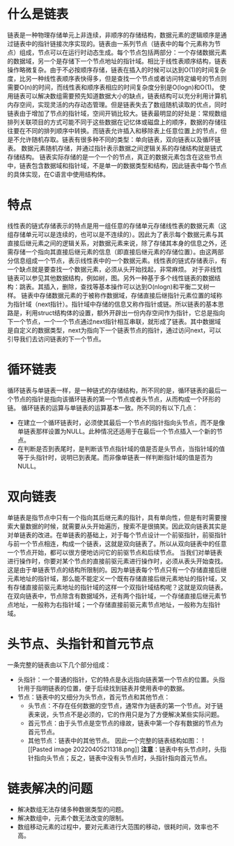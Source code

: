 # 什么是链表
链表是一种物理存储单元上非连续，非顺序的存储结构，数据元素的逻辑顺序是通过链表中的指针链接次序实现的。链表由一系列节点（链表中的每个元素称为节点）组成，节点可以在运行时动态生成。每个节点包括两部分：一个存储数据元素的数据域，另一个是存储下一个节点地址的指针域。相比于线性表顺序结构，链表操作略微复杂。由于不必按顺序存储，链表在插入的时候可以达到O(1)的时间复杂度，比另一种线性表顺序表快得多，但是查找一个节点或者访问特定编号的节点则需要O(n)的时间，而线性表和顺序表相应的时间复杂度分别是O(logn)和O(1)。
使用链表可以解决数组需要预先知道数据大小的缺点，链表结构可以充分利用计算机内存空间，实现灵活的内存动态管理。但是链表失去了数组随机读取的优点，同时链表由于增加了节点的指针域，空间开销比较大。链表最明显的好处是：常规数组排列关联项目的方式可能不同于这些数据在记忆体或磁盘上的顺序，数据的存储往往要在不同的排列顺序中转换。而链表允许插入和移除表上任意位置上的节点，但是不允许随机存取。链表有很多种不同的类型：单向链表，双向链表以及循环链表。
数据元素随机存储，并通过指针表示数据之间逻辑关系的存储结构就是链式存储结构。
链表实际存储的是一个一个的节点，真正的数据元素包含在这些节点中，链表包含数据域和指针域，不是单一的数据类型和结构，因此链表中每个节点的具体实现，在C语言中使用结构体。
# 特点
线性表的链式存储表示的特点是用一组任意的存储单元存储线性表的数据元素（这组存储单元可以是连续的，也可以是不连续的）。因此为了表示每个数据元素与其直接后继元素之间的逻辑关系，对数据元素来说，除了存储其本身的信息之外，还需存储一个指向其直接后继元素的信息（即直接后继元素的存储位置）。由这两部分信息组成一个节点，表示线性表中的一个数据元素。线性表的链式存储表示，有一个缺点就是要查找一个数据元素，必须从头开始找起，非常麻烦。
对于非线性链表可以参见其他数据结构，例如树，图。另外一种基于多个线性链表的数据结构：跳表。其插入，删除，查找等基本操作可以达到O(nlogn)和平衡二叉树一样。
链表中存储数据元素的于被称作数据域，存储直接后继指针元素位置的域称为指针域（next指针）。指针域中存储的信息又称作指针或链。所以链表的基本思路是，利用struct结构体的设置，额外开辟出一份内存空间作为指针，它总是指向下一个节点，一个一个节点通过next指针相互串联，就形成了链表。其中数据域是自定义的数据类型，next为指向下一个链表节点的指针，通过访问next，可以引导我们去访问链表的下一个节点。
# 循环链表
循环链表与单链表一样，是一种链式的存储结构，所不同的是，循环链表的最后一个节点的指针是指向该循环链表的第一个节点或者头节点，从而构成一个环形的链。
循环链表的运算与单链表的运算基本一致。所不同的有以下几点：
+ 在建立一个循环链表时，必须使其最后一个节点的指针指向头节点，而不是像单链表那样设置为NULL。此种情况还适用于在最后一个节点插入一个新的节点。
+ 在判断是否到表尾时，是判断该节点指针域的值是否是头节点，当指针域的值等于头指针时，说明已到表尾。而非像单链表一样判断指针域的值是否为NULL。
# 双向链表
单链表是指节点中只有一个指向其后继元素的指针，具有单向性，但是有时需要搜索大量数据的时候，就需要从头开始遍历，搜索不是很搞笑。因此双向链表其实是对单链表的改进。在单链表的基础上，对于每个节点设计一个前驱指针，前驱指针与前一个节点相连，构成一个链表，这就是双向链表了。所以从双向链表中的任意一个节点开始，都可以很方便地访问它的前驱节点和后续节点。
当我们对单链表进行操作时，你要对某个节点的直接前驱元素进行操作时，必须从表头开始查找。这是由于单链表节点的结构所限制的。因为单链表每个节点只有一个存储直接后继元素地址的指针域，那么能不能定义一个既有存储直接后继元素地址的指针域，又有存储直接前驱元素地址的指针域的这样一个双指针域结构呢？这就是双向链表。
在双向链表中，节点除含有数据域外，还有两个指针域，一个存储直接后继元素节点地址，一般称为右指针域；一个存储直接前驱元素节点地址，一般称为左指针域。
# 头节点、头指针和首元节点
一条完整的链表由以下几个部分组成：
+ 头指针：一个普通的指针，它的特点是永远指向链表第一个节点的位置。头指针用于指明链表的位置，便于后续找到链表并使用表中的数据。
+ 节点：链表中的又细分为头节点，首元节点和其他节点：
	+ 头节点：不存在任何数据的空节点，通常作为链表的第一个节点。对于链表来说，头节点不是必须的，它的作用只是为了方便解决某些实际问题。
	+ 首元节点：由于头节点是空节点的缘故，链表中第一个存有数据的节点为首元节点。
	+ 其他节点：链表中的其他节点。
因此一个完整的链表结构如图：
![[Pasted image 20220405211318.png]]
**注意**：链表中有头节点时，头指针指向头节点；反之，链表中没有头节点时，头指针指向首元节点。
# 链表解决的问题
+ 解决数组无法存储多种数据类型的问题。
+ 解决数组中，元素个数无法改变的限制。
+ 数组移动元素的过程中，要对元素进行大范围的移动，很耗时间，效率也不高。